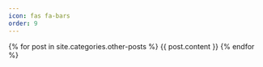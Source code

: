 ```yaml
---
icon: fas fa-bars
order: 9
---
```


{% for post in site.categories.other-posts %}
  {{ post.content }}
{% endfor %}

